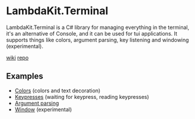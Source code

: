 # LambdaKit.Terminal
LambdaKit.Terminal is a C# library for managing everything in the terminal, it's an alternative of Console, and it can be used for tui applications.
It supports things like colors, argument parsing, key listening and windowing (experimental).

[wiki](https://github.com/dedouwe26/LambdaKit.Terminal/wiki)
[repo](https://github.com/dedouwe26/LambdaKit.Terminal)
## Examples
- [Colors](https://github.com/dedouwe26/LambdaKit.Terminal/tree/main/examples/Colors/Program.cs) (colors and text decoration) 
- [Keypresses](https://github.com/dedouwe26/LambdaKit.Terminal/tree/main/examples/Keypresses/Program.cs) (waiting for keypress, reading keypresses)
- [Argument parsing](https://github.com/dedouwe26/LambdaKit.Terminal/tree/main/examples/Args/Program.cs)
- [Window](https://github.com/dedouwe26/LambdaKit.Terminal/tree/main/examples/Window/Program.cs) (experimental)
